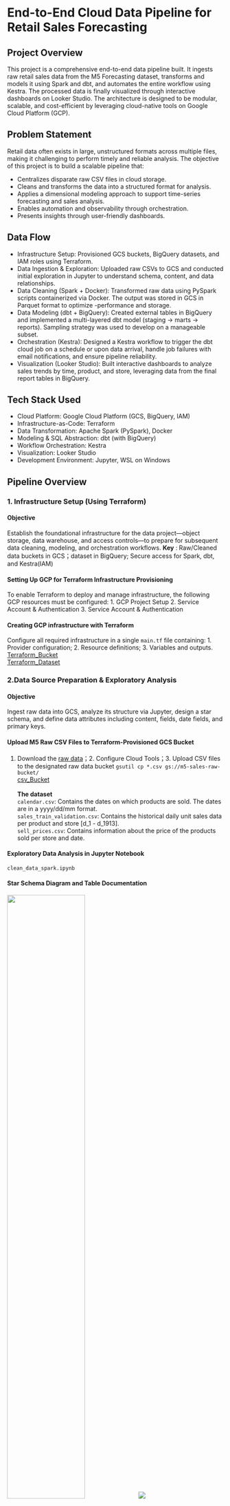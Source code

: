 # End-to-End Cloud Data Pipeline for Retail Sales Forecasting
## Project Overview
This project is a comprehensive end-to-end data pipeline built. It ingests raw retail sales data from the M5 Forecasting dataset, transforms and models it using Spark and dbt, and automates the entire workflow using Kestra. The processed data is finally visualized through interactive dashboards on Looker Studio. The architecture is designed to be modular, scalable, and cost-efficient by leveraging cloud-native tools on Google Cloud Platform (GCP).
## Problem Statement
Retail data often exists in large, unstructured formats across multiple files, making it challenging to perform timely and reliable analysis. The objective of this project is to build a scalable pipeline that:<br>
* Centralizes disparate raw CSV files in cloud storage.<br>
* Cleans and transforms the data into a structured format for analysis.<br>
* Applies a dimensional modeling approach to support time-series forecasting and sales analysis.<br>
* Enables automation and observability through orchestration.<br>
* Presents insights through user-friendly dashboards.<br>
## Data Flow
* Infrastructure Setup: Provisioned GCS buckets, BigQuery datasets, and IAM roles using Terraform.<br>
* Data Ingestion & Exploration: Uploaded raw CSVs to GCS and conducted initial exploration in Jupyter to understand schema, content, and data relationships.<br>
* Data Cleaning (Spark + Docker): Transformed raw data using PySpark scripts containerized via Docker. The output was stored in GCS in Parquet format to optimize -performance and storage.<br>
* Data Modeling (dbt + BigQuery): Created external tables in BigQuery and implemented a multi-layered dbt model (staging → marts → reports). Sampling strategy was used to develop on a manageable subset.<br>
* Orchestration (Kestra): Designed a Kestra workflow to trigger the dbt cloud job on a schedule or upon data arrival, handle job failures with email notifications, and ensure pipeline reliability.<br>
* Visualization (Looker Studio): Built interactive dashboards to analyze sales trends by time, product, and store, leveraging data from the final report tables in BigQuery.
## Tech Stack Used
* Cloud Platform: Google Cloud Platform (GCS, BigQuery, IAM)<br>
* Infrastructure-as-Code: Terraform<br>
* Data Transformation: Apache Spark (PySpark), Docker<br>
* Modeling & SQL Abstraction: dbt (with BigQuery)<br>
* Workflow Orchestration: Kestra<br>
* Visualization: Looker Studio<br>
* Development Environment: Jupyter, WSL on Windows<br>
## Pipeline Overview
### 1. Infrastructure Setup (Using Terraform)
#### Objective
Establish the foundational infrastructure for the data project—object storage, data warehouse, and access controls—to prepare for subsequent data cleaning, modeling, and orchestration workflows.
**Key** : Raw/Cleaned data buckets in GCS；dataset in BigQuery; Secure access for Spark, dbt, and Kestra(IAM)
#### Setting Up GCP for Terraform Infrastructure Provisioning
To enable Terraform to deploy and manage infrastructure, the following GCP resources must be configured: 1. GCP Project Setup 2. Service Account & Authentication 3. Service Account & Authentication
#### Creating GCP infrastructure with Terraform
Configure all required infrastructure in a single `main.tf` file containing: 1. Provider configuration; 2. Resource definitions; 3. Variables and outputs.<br>
[Terraform_Bucket](/terraform/terraform-bucket.PNG)<br>
[Terraform_Dataset](/terraform/terraform-dataset.PNG)

### 2.Data Source Preparation & Exploratory Analysis
#### Objective
Ingest raw data into GCS, analyze its structure via Jupyter, design a star schema, and define data attributes including content, fields, date fields, and primary keys.
#### Upload M5 Raw CSV Files to Terraform-Provisioned GCS Bucket
 1. Download the [raw data](https://www.kaggle.com/competitions/m5-forecasting-accuracy/data)；2. Configure Cloud Tools；3. Upload CSV files to the designated raw data bucket `gsutil cp *.csv gs://m5-sales-raw-bucket/`<br>
[csv_Bucket](/exploratory_analysis/csv_bucket.PNG")<br><br>
**The dataset** <br>
`calendar.csv`: Contains the dates on which products are sold. The dates are in a yyyy/dd/mm format.<br>
`sales_train_validation.csv`: Contains the historical daily unit sales data per product and store [d_1 - d_1913].<br>
`sell_prices.csv`: Contains information about the price of the products sold per store and date.<br>
#### Exploratory Data Analysis in Jupyter Notebook 
`clean_data_spark.ipynb`
#### Star Schema Diagram and Table Documentation
<img src="https://github.com/cc59chong/Data-Engineering-Zoomcamp-PROJECT-2025/blob/main/exploratory_analysis/star_schema.png" width="60%">
<img src="https://github.com/cc59chong/Data-Engineering-Zoomcamp-PROJECT-2025/blob/main/exploratory_analysis/table_description.JPG">

### 3. Data Cleaning Logic (Spark + Docker)
#### Objective
Process M5 CSV data using Spark scripts, package the scripts into a Docker image for local development, and output the results to the GCS cleaned partition in Parquet format.
#### Develop Spark data transformation scripts
`clean_data_spark.ipynb`, `spark_run_cleaning.py`
#### Containerize with Docker for portability
`Dockerfile`<br>
[Image_Container](/spark%2Bdocker/image_container.PNG)
#### Output cleaned data as Parquet to GCS
<img src="https://github.com/cc59chong/Data-Engineering-Zoomcamp-PROJECT-2025/blob/main/spark%2Bdocker/upload_data.PNG"><br>
**note** <br>
> `cleaned_data_parquet`: Contains all fully processed data in Parquet format (This will be used)
> * Test Folders
>> `cleaned_data_csv`：A CSV sample subset (generated in clean_data_spark.ipynb) is used to benchmark storage efficiency, confirming Parquet's superiority in performance and compression. <br>
>> `cleaned_data_parquet_docker`: Parquet-formatted sample data is used to verify the Docker pipeline's end-to-end functionality, including image builds and containerized execution.

### 4. Data Modeling (dbt + BigQuery)
#### Objective
Implement layered modeling (staging → marts → reports) using cleaned data
#### Create External Tables in BigQuery
Query Parquet files directly from GCS without BigQuery storage - cost-efficient with full query capabilities.<br>
```
-- create external table
CREATE OR REPLACE EXTERNAL TABLE `de-zoomcamp-project-456204.m5_sales_data.cleaned_parquet_external`
OPTIONS (
  format = 'PARQUET',
  uris = ['gs://m5-sales-cleaned-bucket/cleaned_data_parquet/*.parquet']
);
```
[Cleaned_Table](/dbt%2Bbigquery/cleaned_table.PNG)
#### dbt
To optimize development speed and control resource costs given the large dataset size (58+ million rows × 18 columns), I implemented a strategic sampling approach by extracting only the most recent year's data (2016) as a representative subset. This method maintained data characteristics while significantly reducing processing overhead during the development phase. <br>
<img src="https://github.com/cc59chong/Data-Engineering-Zoomcamp-PROJECT-2025/blob/main/dbt%2Bbigquery/data_flow.PNG"><br>
**dbt Commands (Execution Sequence)** <br>
* Test Connection & Configuration：dbt debug<br>
* Run Full Pipeline: dbt build<br>
* Generate Documentation: dbt docs generate
[Success_Logs](/dbt%2Bbigquery/dbt_bulid.PNG)
#### Upload tables to BigQuery
[Upload_dbt_Data](/dbt%2Bbigquery/upload_dbt_data.PNG)
#### Git the dbt project to GitHub
[Git_dbt](/dbt%2Bbigquery/git.PNG)
![Final_tables](https://github.com/cc59chong/Data-Engineering-Zoomcamp-PROJECT-2025/blob/main/dbt%2Bbigquery/final_table.PNG)
### 5. Workflow Orchestration with Kestra
#### Objective
This workflow automates the entire data pipeline with a single click: it continuously monitors BigQuery for new data, triggers dbt model builds via dbt Cloud, writes the results back to BigQuery upon successful execution, and sends email notifications in case of any failures.
#### Workflow Overview
<img src="https://github.com/cc59chong/Data-Engineering-Zoomcamp-PROJECT-2025/blob/main/kestra/kestra_flow.PNG" width="70%"><br>
#### Setup Guide
1. Install Docker and Start Kestra Locally. [Docker_Kestra](/kestra/docker_kestra.PNG)
2. Use `docker-compose.yml` to launch Kestra, including the server and UI. <br>
3. Set up a GCP Service Account by navigating to the GCP Console, creating a new Service Account, and granting it the roles of BigQuery Data Viewer and BigQuery Job User. Finally, download the key file (.json) for authentication. (Skip the stage if you did this previously) <br>
4. Connect to dbt Cloud<br>
   * Get API Token：Login to dbt Cloud → Click avatar → Account Settings → API Tokens → Generate a Personal Token<br>
   * Get `account_id` and `job_id`:<br>
     * account_id: Visible in the URL: ```https://cloud.getdbt.com/#/accounts/**12345**/projects/...```<br>
     * job_id: Click your job → the ID is in the URL<br>
5.  Generate Gmail App Password: Go to Google Account Security → Enable 2-Step Verification → Open App Passwords → Choose app: Mail, name: kestra, then generate → 
 Copy the 16-digit password (used as EMAIL_PASSWORD)<br>
6. Set Variables in Kestra KV Store (note: Community Edition does not support UI-based secret creation. Use KV Store instead.) [Kestra+KVStore](/kestra/kestra_kvstore.PNG)
7. Write Kestra workflow `kestra-etl.yml`
### 6. Dashboard
With Looker Studio running, create insightful dashboards and reports using the report data stored in BigQuery.
<img src="https://github.com/cc59chong/Data-Engineering-Zoomcamp-PROJECT-2025/blob/main/dashboard/sales_by_item.PNG">
<img src="https://github.com/cc59chong/Data-Engineering-Zoomcamp-PROJECT-2025/blob/main/dashboard/sales_by_store.PNG">
<img src="https://github.com/cc59chong/Data-Engineering-Zoomcamp-PROJECT-2025/blob/main/dashboard/sales_by_time.PNG">
## Conclusion
This project successfully delivers a cloud-based, production-grade data pipeline tailored for large-scale retail forecasting use cases. It demonstrates the integration of modern data engineering tools across the full lifecycle—from ingestion and transformation to orchestration and visualization. Key outcomes include:
* Efficient processing of 58M+ rows using Spark and Parquet.
* Modular dbt models following the best practices of the layered architecture.
* Fully automated workflow with failure handling and alerting.
* Insightful dashboards supporting business decision-making.<br>
This solution is scalable, maintainable, and easily extensible for future enhancements such as adding new metrics, integrating ML models, or supporting real-time data.
